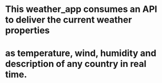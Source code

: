 # This weather_app consumes an API to deliver the current weather properties
# as temperature, wind, humidity and description of any country in real time.

